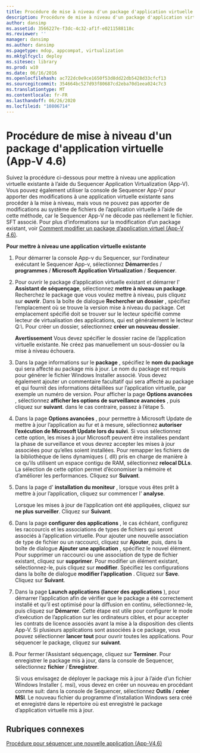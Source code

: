 ```yaml
---
title: Procédure de mise à niveau d'un package d'application virtuelle (App-V 4.6)
description: Procédure de mise à niveau d'un package d'application virtuelle (App-V 4.6)
author: dansimp
ms.assetid: 3566227e-f3dc-4c32-af1f-e0211588118c
ms.reviewer: ''
manager: dansimp
ms.author: dansimp
ms.pagetype: mdop, appcompat, virtualization
ms.mktglfcycl: deploy
ms.sitesec: library
ms.prod: w10
ms.date: 06/16/2016
ms.openlocfilehash: ac722dc0e9ce1650f53d8dd22db5428d33cfcf13
ms.sourcegitcommit: 354664bc527d93f80687cd2eba70d1eea024c7c3
ms.translationtype: MT
ms.contentlocale: fr-FR
ms.lasthandoff: 06/26/2020
ms.locfileid: "10806714"
---
```

# Procédure de mise à niveau d'un package d'application virtuelle (App-V 4.6)


Suivez la procédure ci-dessous pour mettre à niveau une application virtuelle existante à l’aide du Sequencer Application Virtualization (App-V). Vous pouvez également utiliser la console de Sequencer App-V pour apporter des modifications à une application virtuelle existante sans procéder à la mise à niveau, mais vous ne pouvez pas apporter de modifications au système de fichiers de l’application virtuelle à l’aide de cette méthode, car le Sequencer App-V ne décode pas réellement le fichier. SFT associé. Pour plus d’informations sur la modification d’un package existant, voir [Comment modifier un package d’application virtuel (App-V 4,6)](how-to-modify-a-virtual-application-package--app-v-46-.md).

**Pour mettre à niveau une application virtuelle existante**

1.  Pour démarrer la console App-v du Sequencer, sur l’ordinateur exécutant le Sequencer App-v, sélectionnez **Démarrer**des  /  **programmes**  /  **Microsoft Application Virtualization**  /  **Sequencer**.

2.  Pour ouvrir le package d’application virtuelle existant et démarrer l' **Assistant de séquençage**, sélectionnez **mettre à niveau un package**. Recherchez le package que vous voulez mettre à niveau, puis cliquez sur **ouvrir**. Dans la boîte de dialogue **Rechercher un dossier** , spécifiez l’emplacement où se trouve la version mise à niveau du package. Cet emplacement spécifié doit se trouver sur le lecteur spécifié comme lecteur de virtualisation des applications, qui est généralement le lecteur Q:\\. Pour créer un dossier, sélectionnez **créer un nouveau dossier**.

    **Avertissement**  Vous devez spécifier le dossier racine de l’application virtuelle existante. Ne créez pas manuellement un sous-dossier ou la mise à niveau échouera.

     

3.  Dans la page informations sur le **package** , spécifiez le **nom du package** qui sera affecté au package mis à jour. Le nom du package est requis pour générer le fichier Windows Installer associé. Vous devez également ajouter un commentaire facultatif qui sera affecté au package et qui fournit des informations détaillées sur l’application virtuelle, par exemple un numéro de version. Pour afficher la page **Options avancées** , sélectionnez **afficher les options de surveillance avancées** , puis cliquez sur **suivant**. dans le cas contraire, passez à l’étape 5.

4.  Dans la page **Options avancées** , pour permettre à Microsoft Update de mettre à jour l’application au fur et à mesure, sélectionnez **autoriser l’exécution de Microsoft Update lors du suivi**. Si vous sélectionnez cette option, les mises à jour Microsoft peuvent être installées pendant la phase de surveillance et vous devrez accepter les mises à jour associées pour qu’elles soient installées. Pour remapper les fichiers de la bibliothèque de liens dynamiques (. dll) pris en charge de manière à ce qu’ils utilisent un espace contigu de RAM, sélectionnez **relocal DLLs**. La sélection de cette option permet d’économiser la mémoire et d’améliorer les performances. Cliquez sur **Suivant**.

5.  Dans la page d' **installation du moniteur** , lorsque vous êtes prêt à mettre à jour l’application, cliquez sur commencer l' **analyse**.

    Lorsque les mises à jour de l’application ont été appliquées, cliquez sur **ne plus surveiller**. Cliquez sur **Suivant**.

6.  Dans la page **configurer des applications** , le cas échéant, configurez les raccourcis et les associations de types de fichiers qui seront associés à l’application virtuelle. Pour ajouter une nouvelle association de type de fichier ou un raccourci, cliquez sur **Ajouter**, puis, dans la boîte de dialogue **Ajouter une application** , spécifiez le nouvel élément. Pour supprimer un raccourci ou une association de type de fichier existant, cliquez sur **supprimer**. Pour modifier un élément existant, sélectionnez-le, puis cliquez sur **modifier**. Spécifiez les configurations dans la boîte de dialogue **modifier l’application** . Cliquez sur **Save**. Cliquez sur **Suivant**.

7.  Dans la page **Launch applications (lancer des applications** ), pour démarrer l’application afin de vérifier que le package a été correctement installé et qu’il est optimisé pour la diffusion en continu, sélectionnez-le, puis cliquez sur **Démarrer**. Cette étape est utile pour configurer le mode d’exécution de l’application sur les ordinateurs cibles, et pour accepter les contrats de licence associés avant la mise à la disposition des clients App-V. Si plusieurs applications sont associées à ce package, vous pouvez sélectionner **lancer tout** pour ouvrir toutes les applications. Pour séquencer le package, cliquez sur **suivant**.

8.  Pour fermer l’Assistant séquençage, cliquez sur **Terminer**. Pour enregistrer le package mis à jour, dans la console de Sequencer, sélectionnez **fichier**  /  **Enregistrer**.

    Si vous envisagez de déployer le package mis à jour à l’aide d’un fichier Windows Installer (. msi), vous devez en créer un nouveau en procédant comme suit: dans la console de Sequencer, sélectionnez **Outils**  /  **créer MSI**. Le nouveau fichier du programme d’installation Windows sera créé et enregistré dans le répertoire où est enregistré le package d’application virtuelle mis à jour.

## Rubriques connexes


[Procédure pour séquencer une nouvelle application (App-V4.6)](how-to-sequence-a-new-application--app-v-46-.md)

 

 





